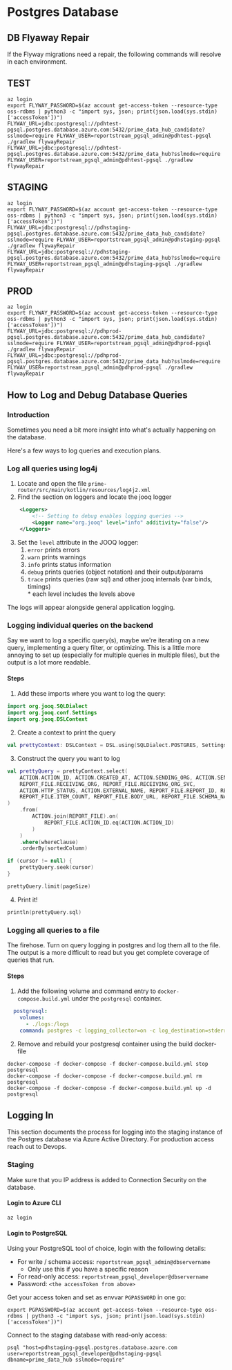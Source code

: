 # Postgres Database

## DB Flyaway Repair
If the Flyway migrations need a repair, the following commands will resolve in each environment.

## TEST

```shell
az login
export FLYWAY_PASSWORD=$(az account get-access-token --resource-type oss-rdbms | python3 -c "import sys, json; print(json.load(sys.stdin)['accessToken'])")
FLYWAY_URL=jdbc:postgresql://pdhtest-pgsql.postgres.database.azure.com:5432/prime_data_hub_candidate?sslmode=require FLYWAY_USER=reportstream_pgsql_admin@pdhtest-pgsql ./gradlew flywayRepair
FLYWAY_URL=jdbc:postgresql://pdhtest-pgsql.postgres.database.azure.com:5432/prime_data_hub?sslmode=require FLYWAY_USER=reportstream_pgsql_admin@pdhtest-pgsql ./gradlew flywayRepair
```

## STAGING

```shell
az login
export FLYWAY_PASSWORD=$(az account get-access-token --resource-type oss-rdbms | python3 -c "import sys, json; print(json.load(sys.stdin)['accessToken'])")
FLYWAY_URL=jdbc:postgresql://pdhstaging-pgsql.postgres.database.azure.com:5432/prime_data_hub_candidate?sslmode=require FLYWAY_USER=reportstream_pgsql_admin@pdhstaging-pgsql ./gradlew flywayRepair
FLYWAY_URL=jdbc:postgresql://pdhstaging-pgsql.postgres.database.azure.com:5432/prime_data_hub?sslmode=require FLYWAY_USER=reportstream_pgsql_admin@pdhstaging-pgsql ./gradlew flywayRepair
```

## PROD

```shell
az login
export FLYWAY_PASSWORD=$(az account get-access-token --resource-type oss-rdbms | python3 -c "import sys, json; print(json.load(sys.stdin)['accessToken'])")
FLYWAY_URL=jdbc:postgresql://pdhprod-pgsql.postgres.database.azure.com:5432/prime_data_hub_candidate?sslmode=require FLYWAY_USER=reportstream_pgsql_admin@pdhprod-pgsql ./gradlew flywayRepair
FLYWAY_URL=jdbc:postgresql://pdhprod-pgsql.postgres.database.azure.com:5432/prime_data_hub?sslmode=require FLYWAY_USER=reportstream_pgsql_admin@pdhprod-pgsql ./gradlew flywayRepair
```

## How to Log and Debug Database Queries

### Introduction
Sometimes you need a bit more insight into what's actually happening on the database.

Here's a few ways to log queries and execution plans.

### Log all queries using log4j

1. Locate and open the file `prime-router/src/main/kotlin/resources/log4j2.xml`
2. Find the section on loggers and locate the jooq logger
```xml
    <Loggers>
        <!-- Setting to debug enables logging queries -->
        <Logger name="org.jooq" level="info" additivity="false"/>
    </Loggers>
```
3. Set the `level` attribute in the JOOQ logger:
    1. `error` prints errors
    2. `warn` prints warnings
    3. `info` prints status information
    4. `debug` prints queries (object notation) and their output/params
    5. `trace` prints queries (raw sql) and other jooq internals (var binds, timings)  
       \* each level includes the levels above

The logs will appear alongside general application logging.

### Logging individual queries on the backend

Say we want to log a specific query(s), maybe we're iterating on a new query, implementing a query filter, or
optimizing. This is a little more annoying to set up (especially for multiple queries in multiple files), but the
output is a lot more readable.

#### Steps

1. Add these imports where you want to log the query:

```kotlin
import org.jooq.SQLDialect
import org.jooq.conf.Settings
import org.jooq.DSLContext
```

2. Create a context to print the query

```kotlin
val prettyContext: DSLContext = DSL.using(SQLDialect.POSTGRES, Settings().withRenderFormatted(true))
```

3. Construct the query you want to log

```kotlin
val prettyQuery = prettyContext.select(
    ACTION.ACTION_ID, ACTION.CREATED_AT, ACTION.SENDING_ORG, ACTION.SENDING_ORG_CLIENT,
    REPORT_FILE.RECEIVING_ORG, REPORT_FILE.RECEIVING_ORG_SVC,
    ACTION.HTTP_STATUS, ACTION.EXTERNAL_NAME, REPORT_FILE.REPORT_ID, REPORT_FILE.SCHEMA_TOPIC,
    REPORT_FILE.ITEM_COUNT, REPORT_FILE.BODY_URL, REPORT_FILE.SCHEMA_NAME, REPORT_FILE.BODY_FORMAT
)
    .from(
        ACTION.join(REPORT_FILE).on(
            REPORT_FILE.ACTION_ID.eq(ACTION.ACTION_ID)
        )
    )
    .where(whereClause)
    .orderBy(sortedColumn)

if (cursor != null) {
    prettyQuery.seek(cursor)
}

prettyQuery.limit(pageSize)
```

4. Print it!

```kotlin
println(prettyQuery.sql)
```

### Logging all queries to a file

The firehose. Turn on query logging in postgres and log them all to the file. The output is a more difficult to read
but you get complete coverage of queries that run.

#### Steps

1. Add the following volume and command entry to `docker-compose.build.yml` under the `postgresql` container.

```yaml
  postgresql:
    volumes:
      - ./logs:/logs
    command: postgres -c logging_collector=on -c log_destination=stderr -c log_directory=/logs -c log_statement=all
```

2. Remove and rebuild your postgresql container using the build docker-file

```shell
docker-compose -f docker-compose -f docker-compose.build.yml stop postgresql
docker-compose -f docker-compose -f docker-compose.build.yml rm postgresql
docker-compose -f docker-compose -f docker-compose.build.yml up -d postgresql
```

## Logging In
This section documents the process for logging into the staging instance of the Postgres database via Azure Active Directory. For production access reach out to Devops.

### Staging
Make sure that you IP address is added to Connection Security on the database.

#### Login to Azure CLI

```shell
az login
```

#### Login to PostgreSQL

Using your PostgreSQL tool of choice, login with the following details:

* For write / schema access: `reportstream_pgsql_admin@dbservername`
    * Only use this if you have a specific reason
* For read-only access: `reportstream_pgsql_developer@dbservername`
* Password: `<the accessToken from above>`

Get your access token and set as envvar `PGPASSWORD` in one go:
```shell
export PGPASSWORD=$(az account get-access-token --resource-type oss-rdbms | python3 -c "import sys, json; print(json.load(sys.stdin)['accessToken'])")
```

Connect to the staging database with read-only access:
```shell
psql "host=pdhstaging-pgsql.postgres.database.azure.com user=reportstream_pgsql_developer@pdhstaging-pgsql dbname=prime_data_hub sslmode=require"
```



